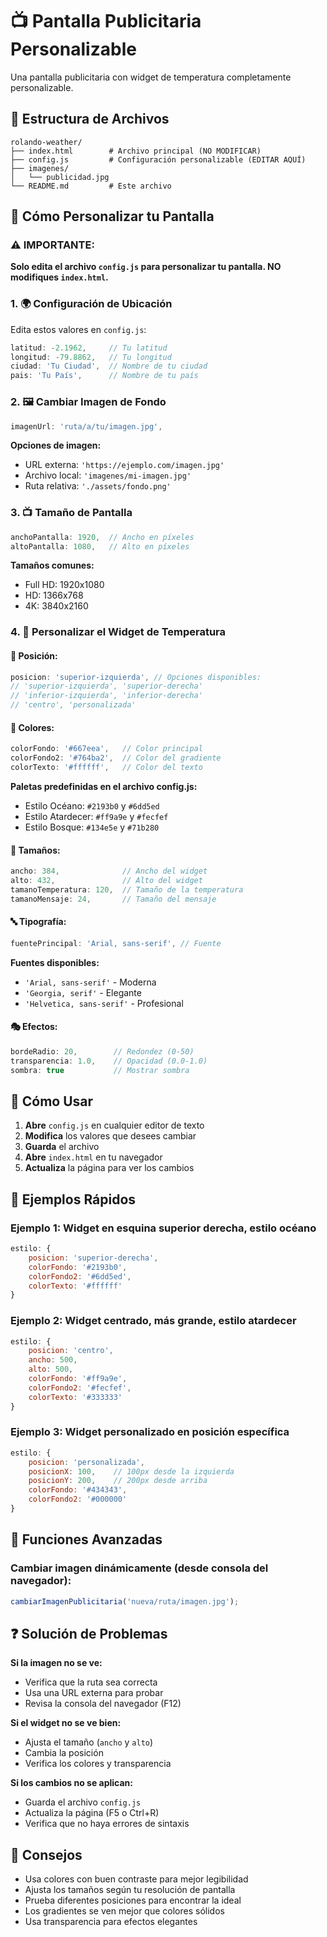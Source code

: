 # 📺 Pantalla Publicitaria Personalizable

Una pantalla publicitaria con widget de temperatura completamente personalizable.

## 📁 Estructura de Archivos

```
rolando-weather/
├── index.html        # Archivo principal (NO MODIFICAR)
├── config.js         # Configuración personalizable (EDITAR AQUÍ)
├── imagenes/
│   └── publicidad.jpg
└── README.md         # Este archivo
```

## 🎯 Cómo Personalizar tu Pantalla

### ⚠️ IMPORTANTE: 
**Solo edita el archivo `config.js` para personalizar tu pantalla. NO modifiques `index.html`.**

### 1. 🌍 Configuración de Ubicación

Edita estos valores en `config.js`:

```javascript
latitud: -2.1962,     // Tu latitud
longitud: -79.8862,   // Tu longitud
ciudad: 'Tu Ciudad',  // Nombre de tu ciudad
pais: 'Tu País',      // Nombre de tu país
```

### 2. 🖼️ Cambiar Imagen de Fondo

```javascript
imagenUrl: 'ruta/a/tu/imagen.jpg',
```

**Opciones de imagen:**
- URL externa: `'https://ejemplo.com/imagen.jpg'`
- Archivo local: `'imagenes/mi-imagen.jpg'`
- Ruta relativa: `'./assets/fondo.png'`

### 3. 📺 Tamaño de Pantalla

```javascript
anchoPantalla: 1920,  // Ancho en píxeles
altoPantalla: 1080,   // Alto en píxeles
```

**Tamaños comunes:**
- Full HD: 1920x1080
- HD: 1366x768
- 4K: 3840x2160

### 4. 🎨 Personalizar el Widget de Temperatura

#### 📍 Posición:
```javascript
posicion: 'superior-izquierda', // Opciones disponibles:
// 'superior-izquierda', 'superior-derecha'
// 'inferior-izquierda', 'inferior-derecha'
// 'centro', 'personalizada'
```

#### 🎨 Colores:
```javascript
colorFondo: '#667eea',   // Color principal
colorFondo2: '#764ba2',  // Color del gradiente
colorTexto: '#ffffff',   // Color del texto
```

**Paletas predefinidas en el archivo config.js:**
- Estilo Océano: `#2193b0` y `#6dd5ed`
- Estilo Atardecer: `#ff9a9e` y `#fecfef`
- Estilo Bosque: `#134e5e` y `#71b280`

#### 📏 Tamaños:
```javascript
ancho: 384,              // Ancho del widget
alto: 432,               // Alto del widget
tamanoTemperatura: 120,  // Tamaño de la temperatura
tamanoMensaje: 24,       // Tamaño del mensaje
```

#### 🔤 Tipografía:
```javascript
fuentePrincipal: 'Arial, sans-serif', // Fuente
```

**Fuentes disponibles:**
- `'Arial, sans-serif'` - Moderna
- `'Georgia, serif'` - Elegante
- `'Helvetica, sans-serif'` - Profesional

#### 🎭 Efectos:
```javascript
bordeRadio: 20,        // Redondez (0-50)
transparencia: 1.0,    // Opacidad (0.0-1.0)
sombra: true           // Mostrar sombra
```

## 🚀 Cómo Usar

1. **Abre** `config.js` en cualquier editor de texto
2. **Modifica** los valores que desees cambiar
3. **Guarda** el archivo
4. **Abre** `index.html` en tu navegador
5. **Actualiza** la página para ver los cambios

## 📖 Ejemplos Rápidos

### Ejemplo 1: Widget en esquina superior derecha, estilo océano
```javascript
estilo: {
    posicion: 'superior-derecha',
    colorFondo: '#2193b0',
    colorFondo2: '#6dd5ed',
    colorTexto: '#ffffff'
}
```

### Ejemplo 2: Widget centrado, más grande, estilo atardecer
```javascript
estilo: {
    posicion: 'centro',
    ancho: 500,
    alto: 500,
    colorFondo: '#ff9a9e',
    colorFondo2: '#fecfef',
    colorTexto: '#333333'
}
```

### Ejemplo 3: Widget personalizado en posición específica
```javascript
estilo: {
    posicion: 'personalizada',
    posicionX: 100,    // 100px desde la izquierda
    posicionY: 200,    // 200px desde arriba
    colorFondo: '#434343',
    colorFondo2: '#000000'
}
```

## 🔧 Funciones Avanzadas

### Cambiar imagen dinámicamente (desde consola del navegador):
```javascript
cambiarImagenPublicitaria('nueva/ruta/imagen.jpg');
```

## ❓ Solución de Problemas

**Si la imagen no se ve:**
- Verifica que la ruta sea correcta
- Usa una URL externa para probar
- Revisa la consola del navegador (F12)

**Si el widget no se ve bien:**
- Ajusta el tamaño (`ancho` y `alto`)
- Cambia la posición
- Verifica los colores y transparencia

**Si los cambios no se aplican:**
- Guarda el archivo `config.js`
- Actualiza la página (F5 o Ctrl+R)
- Verifica que no haya errores de sintaxis

## 🎯 Consejos

- Usa colores con buen contraste para mejor legibilidad
- Ajusta los tamaños según tu resolución de pantalla
- Prueba diferentes posiciones para encontrar la ideal
- Los gradientes se ven mejor que colores sólidos
- Usa transparencia para efectos elegantes
